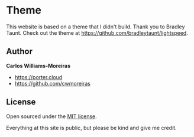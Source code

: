 # Theme

This website is based on a theme that I didn't build. Thank you to Bradley Taunt. Check out the theme at https://github.com/bradleytaunt/lightspeed.

## Author

**Carlos Williams-Moreiras**
- <https://porter.cloud>
- <https://github.com/cwmoreiras>

## License

Open sourced under the [MIT license](LICENSE.md).

Everything at this site is public, but please be kind and give me credit.